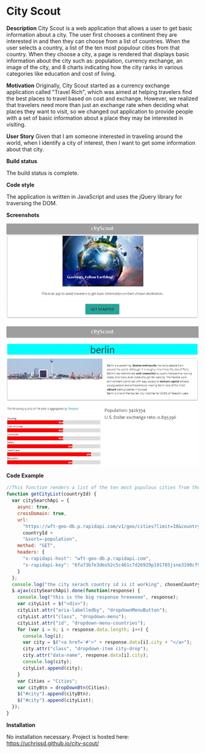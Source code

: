 # City Scout

**Description**
City Scout is a web application that allows a user to get basic information about a city. The user first chooses a continent they are interested in and then they can choose from a list of countries. When the user selects a country, a list of the ten most populour cities from that country. When they choose a city, a page is rendered that displays basic information about the city such as: population, currency exchange, an image of the city, and 8 charts indicating how the city ranks in various categories like education and cost of living.

**Motivation**
Originally, City Scout started as a currency exchange application called "Travel Rich", which was aimed at helping travelers find the best places to travel based on cost and exchange. However, we realized that travelers need more than just an exchange rate when deciding what places they want to visit, so we changed out application to provide people with a set of basic information about a place they may be interested in visiting.

**User Story**
Given that I am someone interested in traveling around the world, when I identify a city of interest, then I want to get some information about that city.

**Build status**

The build status is complete.

**Code style**

The application is written in JavaScript and uses the jQuery library for traversing the DOM.

**Screenshots**

![Homepage Screenshot](assets/homepage-screenshot.jpg)
![City facts page Screenshot](assets/city-facts-screenshot.jpg)

**Code Example**

```javascript
//This function renders a list of the ten most populous cities from the country that the user selects in the country drope down menu
function getCityList(countryId) {
  var citySearchApi = {
    async: true,
    crossDomain: true,
    url:
      "https://wft-geo-db.p.rapidapi.com/v1/geo/cities?limit=10&countryIds=" +
      countryId +
      "&sort=-population",
    method: "GET",
    headers: {
      "x-rapidapi-host": "wft-geo-db.p.rapidapi.com",
      "x-rapidapi-key": "6fa73b7e3dmsh2c5c461c7d26929p191785jsne3190cf9f4b1"
    }
  };
  console.log("the city serach country id is it working", chosenCountryId);
  $.ajax(citySearchApi).done(function(response) {
    console.log("this is the big response hreeeeee", response);
    var cityList = $("<div>");
    cityList.attr("aria-labelledby", "dropdownMenuButton");
    cityList.attr("class", "dropdown-menu");
    cityList.attr("id", "dropdown-menu-countries");
    for (var i = 0; i < response.data.length; i++) {
      console.log(i);
      var city = $("<a href='#'>" + response.data[i].city + "</a>");
      city.attr("class", "dropdown-item city-drop");
      city.attr("data-name", response.data[i].city);
      console.log(city);
      cityList.append(city);
    }
    var Cities = "Cities";
    var cityBtn = dropDownBtn(Cities);
    $("#city").append(cityBtn);
    $("#city").append(cityList);
  });
}
```

**Installation**

No installation necessary. Project is hosted here: https://uchrissd.github.io/city-scout/
